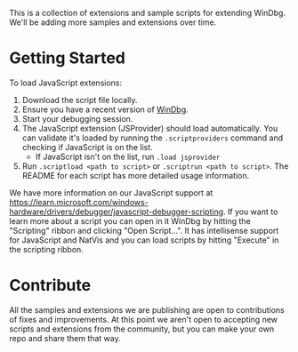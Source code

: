 This is a collection of extensions and sample scripts for extending WinDbg. We'll be adding more samples and extensions over time.

# Getting Started
To load JavaScript extensions:
1. Download the script file locally.
2. Ensure you have a recent version of [WinDbg](https://aka.ms/WinDbg).
3. Start your debugging session.
4. The JavaScript extension (JSProvider) should load automatically. You can validate it's loaded by running the `.scriptproviders` command and checking if JavaScript is on the list.
    * If JavaScript isn't on the list, run `.load jsprovider`
5. Run `.scriptload <path to script>` or `.scriptrun <path to script>`. The README for each script has more detailed usage information.

We have more information on our JavaScript support at https://learn.microsoft.com/windows-hardware/drivers/debugger/javascript-debugger-scripting. If you want to learn more about a script you can open in it WinDbg by hitting the "Scripting" ribbon and clicking "Open Script...". It has intellisense support for JavaScript and NatVis and you can load scripts by hitting "Execute" in the scripting ribbon.

# Contribute
All the samples and extensions we are publishing are open to contributions of fixes and improvements. At this point we aren't open to accepting new scripts and extensions from the community, but you can make your own repo and share them that way.
